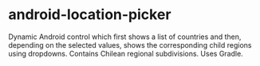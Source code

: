 android-location-picker
=======================

Dynamic Android control which first shows a list of countries and then, depending on the selected values, shows the corresponding child regions using dropdowns. Contains Chilean regional subdivisions. Uses Gradle.
